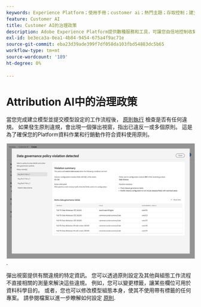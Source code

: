 ```yaml
---
keywords: Experience Platform；使用手冊；customer ai；熱門主題；存取控制；建立模型；
feature: Customer AI
title: Customer AI的治理政策
description: Adobe Experience Platform提供數種服務和工具，可讓您自信地控制收集到的體驗資料。
exl-id: be3eca3a-0ea1-4b84-9454-675a4f9ac71e
source-git-commit: eba23d39ade399f7df058da103fbd54883dc5b65
workflow-type: tm+mt
source-wordcount: '189'
ht-degree: 0%

---
```


# Attribution AI中的治理政策

當您完成建立模型並提交模型設定的工作流程後， [原則執行](/help/data-governance/enforcement/auto-enforcement.md) 檢查是否有任何違規。 如果發生原則違規，會出現一個彈出視窗，指出已違反一或多個原則。 這是為了確保您的Platform資料作業和行銷動作符合資料使用原則。

![顯示原則違規相關資訊的彈出視窗](../images/user-guide/policy-violation-popover-cai.png).

彈出視窗提供有關違規的特定資訊。 您可以透過原則設定及其他與組態工作流程不直接相關的測量來解決這些違規。 例如，您可以變更標籤，讓某些欄位可用於資料科學目的。 或者，您也可以修改模型組態本身，使其不使用帶有標籤的任何專案。 請參閱檔案以進一步瞭解如何設定 [原則](/help/data-governance/policies/overview.md).
